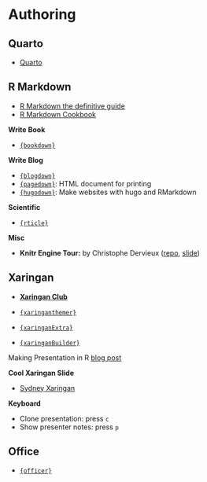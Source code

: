 # Authoring

## Quarto

- [Quarto](https://quarto.org)


## R Markdown

- [R Markdown the definitive guide](https://bookdown.org/yihui/rmarkdown/)
- [R Markdown Cookbook](https://bookdown.org/yihui/rmarkdown-cookbook/)

**Write Book**

- [`{bookdown}`](https://pkgs.rstudio.com/bookdown/)

**Write Blog**

- [`{blogdown}`](https://pkgs.rstudio.com/blogdown/)
- [`{pagedown}`](https://pagedown.rbind.io): HTML document for printing
- [`{hugodown}`](https://github.com/r-lib/hugodown/): Make websites with hugo and RMarkdown



**Scientific**

- [`{rticle}`](https://pkgs.rstudio.com/rticles/)


**Misc**

- **Knitr Engine Tour:** by Christophe Dervieux ([repo](https://github.com/cderv/user2022-knitr-engines), [slide](https://user2022-knitr-engines.netlify.app)) 


## Xaringan

- [**Xaringan Club**](https://xaringan.club)

- [`{xaringanthemer}`](https://pkg.garrickadenbuie.com/xaringanthemer/)
- [`{xaringanExtra}`](https://pkg.garrickadenbuie.com/xaringanExtra/)
- [`{xaringanBuilder}`](https://jhelvy.github.io/xaringanBuilder/)

Making Presentation in R [blog post](https://www.keanarichards.com/2021/03/19/making-a-presentation-in-r/#)

**Cool Xaringan Slide**

- [Sydney Xaringan](https://garthtarr.github.io/sydney_xaringan)

**Keyboard**

- Clone presentation: press `c`
- Show presenter notes: press `p`


## Office

- [`{officer}`](https://davidgohel.github.io/officer/)